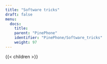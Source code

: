 ```yaml
---
title: "Software tricks"
draft: false
menu:
  docs:
    title:
    parent: "PinePhone"
    identifier: "PinePhone/Software_tricks"
    weight: 97
---
```


{{< children >}}
